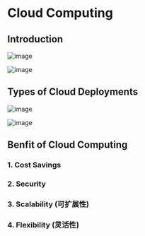 # Cloud Computing

## Introduction

![image](https://user-images.githubusercontent.com/60442877/233726801-4a032ea3-7ffb-44b1-905a-17191a4945e7.png)

![image](https://user-images.githubusercontent.com/60442877/233796979-05d4cf04-1564-4214-b0c7-e22649b0cc9d.png)

## Types of Cloud Deployments

![image](https://user-images.githubusercontent.com/60442877/233797204-105f4275-23f3-48f8-9cc9-b822ded2bd0c.png)

![image](https://user-images.githubusercontent.com/60442877/233797056-792ac80a-931d-424d-87b3-21f09be0f6dd.png)

## Benfit of Cloud Computing

### 1. Cost Savings
### 2. Security
### 3. Scalability (可扩展性)
### 4. Flexibility (灵活性)
